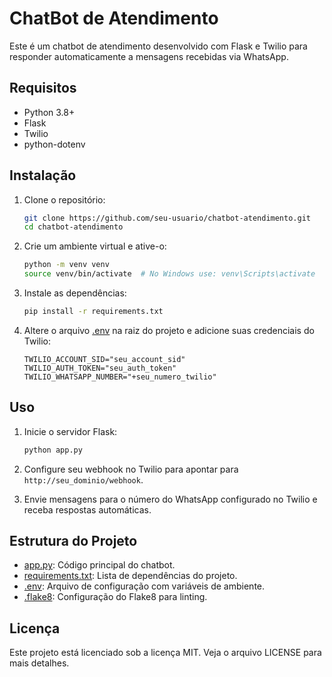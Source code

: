 # ChatBot de Atendimento

Este é um chatbot de atendimento desenvolvido com Flask e Twilio para responder automaticamente a mensagens recebidas via WhatsApp.

## Requisitos

- Python 3.8+
- Flask
- Twilio
- python-dotenv

## Instalação

1. Clone o repositório:
    ```sh
    git clone https://github.com/seu-usuario/chatbot-atendimento.git
    cd chatbot-atendimento
    ```

2. Crie um ambiente virtual e ative-o:
    ```sh
    python -m venv venv
    source venv/bin/activate  # No Windows use: venv\Scripts\activate
    ```

3. Instale as dependências:
    ```sh
    pip install -r requirements.txt
    ```

4. Altere o arquivo [.env](http://_vscodecontentref_/0) na raiz do projeto e adicione suas credenciais do Twilio:
    ```env
    TWILIO_ACCOUNT_SID="seu_account_sid"
    TWILIO_AUTH_TOKEN="seu_auth_token"
    TWILIO_WHATSAPP_NUMBER="+seu_numero_twilio"
    ```

## Uso

1. Inicie o servidor Flask:
    ```sh
    python app.py
    ```

2. Configure seu webhook no Twilio para apontar para `http://seu_dominio/webhook`.

3. Envie mensagens para o número do WhatsApp configurado no Twilio e receba respostas automáticas.

## Estrutura do Projeto

- [app.py](http://_vscodecontentref_/1): Código principal do chatbot.
- [requirements.txt](http://_vscodecontentref_/2): Lista de dependências do projeto.
- [.env](http://_vscodecontentref_/3): Arquivo de configuração com variáveis de ambiente.
- [.flake8](http://_vscodecontentref_/4): Configuração do Flake8 para linting.

## Licença

Este projeto está licenciado sob a licença MIT. Veja o arquivo LICENSE para mais detalhes.
